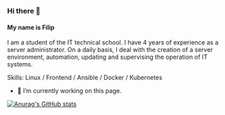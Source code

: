 ### Hi there 👋
#### My name is Filip


I am a student of the IT technical school. I have 4 years of experience as a server administrator. On a daily basis, I deal with the creation of a server environment, automation, updating and supervising the operation of IT systems.

Skills: Linux / Frontend / Ansible / Docker / Kubernetes

- 🔭 I’m currently working on this page. 

[![Anurag's GitHub stats](https://github-readme-stats.vercel.app/api?username=Duke-net)](https://github.com/anuraghazra/github-readme-stats)
